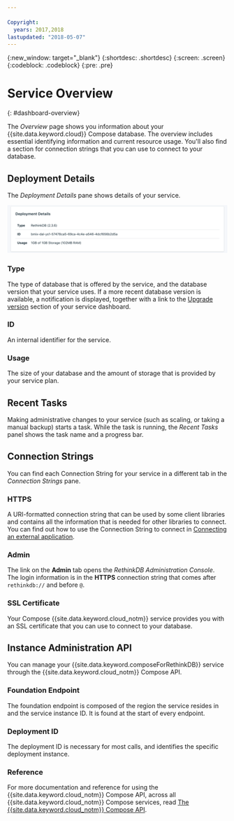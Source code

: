 ```yaml
---

Copyright:
  years: 2017,2018
lastupdated: "2018-05-07"
---
```


{:new_window: target="_blank"}
{:shortdesc: .shortdesc}
{:screen: .screen}
{:codeblock: .codeblock}
{:pre: .pre}

# Service Overview
{: #dashboard-overview}

The _Overview_ page shows you information about your {{site.data.keyword.cloud}} Compose database. The overview includes essential identifying information and current resource usage. You'll also find a section for connection strings that you can use to connect to your database.

## Deployment Details

The _Deployment Details_ pane shows details of your service.

![Deployment Details](./images/rethink-deployment-details.png "A view of the Deployment Details pane")

### Type

The type of database that is offered by the service, and the database version that your service uses. If a more recent database version is available, a notification is displayed, together with a link to the [Upgrade version](/docs/services/ComposeForRethinkDB?topic=compose-for-rethinkdb-dashboard-settings) section of your service dashboard.

### ID

An internal identifier for the service.

### Usage

The size of your database and the amount of storage that is provided by your service plan.

## Recent Tasks

Making administrative changes to your service (such as scaling, or taking a manual backup) starts a task. While the task is running, the _Recent Tasks_ panel shows the task name and a progress bar.

## Connection Strings

You can find each Connection String for your service in a different tab in the _Connection Strings_ pane.

### HTTPS

A URI-formatted connection string that can be used by some client libraries and contains all the information that is needed for other libraries to connect. You can find out how to use the Connection String to connect in [Connecting an external application](./connecting-external.html).

### Admin

The link on the **Admin** tab opens the _RethinkDB Administration Console_. The login information is in the **HTTPS** connection string that comes after `rethinkdb://` and before `@`.

### SSL Certificate

Your Compose {{site.data.keyword.cloud_notm}} service provides you with an SSL certificate that you can use to connect to your database.


## Instance Administration API

You can manage your {{site.data.keyword.composeForRethinkDB}} service through the {{site.data.keyword.cloud_notm}} Compose API.

### Foundation Endpoint

The foundation endpoint is composed of the region the service resides in and the service instance ID. It is found at the start of every endpoint.

### Deployment ID

The deployment ID is necessary for most calls, and identifies the specific deployment instance.

### Reference

For more documentation and reference for using the {{site.data.keyword.cloud_notm}} Compose API, across all {{site.data.keyword.cloud_notm}} Compose services, read [The {{site.data.keyword.cloud_notm}} Compose API](https://www.compose.com/articles/the-ibm-cloud-compose-api/).
